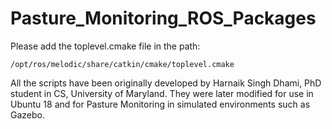 # Pasture_Monitoring_ROS_Packages

Please add the toplevel.cmake file in the path:
```
/opt/ros/melodic/share/catkin/cmake/toplevel.cmake

```

All the scripts have been originally developed by Harnaik Singh Dhami, PhD student in CS, University of Maryland. They were later modified for use in Ubuntu 18 and for Pasture Monitoring in simulated environments such as Gazebo.
